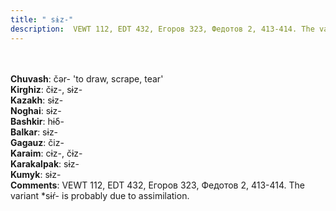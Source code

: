 ```yaml
---
title: " sɨz-"
description:  VEWT 112, EDT 432, Егоров 323, Федотов 2, 413-414. The variant *sɨŕ- is probably due to assimilation.
---
```

<strong></strong><br><br>
<strong>Chuvash</strong>:  čǝr- 'to draw, scrape, tear'<br>
<strong>Kirghiz</strong>:  čɨz-, sɨz-<br>
<strong>Kazakh</strong>:  sɨz-<br>
<strong>Noghai</strong>:  sɨz-<br>
<strong>Bashkir</strong>:  hɨδ-<br>
<strong>Balkar</strong>:  sɨz-<br>
<strong>Gagauz</strong>:  čiz-<br>
<strong>Karaim</strong>:  cɨz-, čɨz-<br>
<strong>Karakalpak</strong>:  sɨz-<br>
<strong>Kumyk</strong>:  sɨz-<br>
<strong>Comments</strong>:  VEWT 112, EDT 432, Егоров 323, Федотов 2, 413-414. The variant *sɨŕ- is probably due to assimilation.<br>


